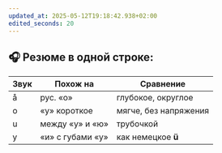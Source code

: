 ```yaml
---
updated_at: 2025-05-12T19:18:42.938+02:00
edited_seconds: 20
---
```

## 🎧 Резюме в одной строке:

| Звук | Похож на         | Сравнение             |
| ---- | ---------------- | --------------------- |
| å    | рус. «о»         | глубокое, округлое    |
| o    | «у» короткое     | мягче, без напряжения |
| u    | между «у» и «ю»  | трубочкой             |
| y    | «и» с губами «у» | как немецкое **ü**    |
